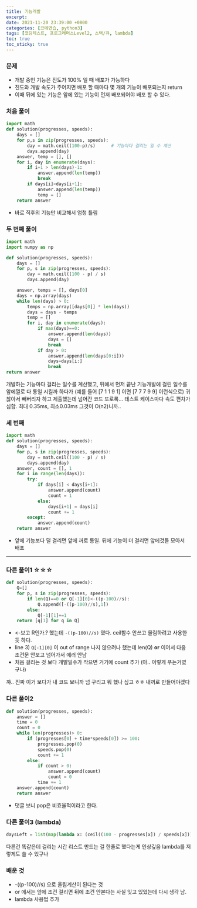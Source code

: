 ```yaml
---
title: 기능개발
excerpt:
date: 2021-11-20 23:39:00 +0800
categories: [코테연습, python3]
tags: [코딩테스트, 프로그래머스Level2, 스택/큐, lambda]
toc: true
toc_sticky: true
---
```


### 문제
* 개발 중인 기능은 진도가 100% 일 때 배포가 가능하다
* 진도와 개발 속도가 주어지면 배포 할 때마다 몇 개의 기능이 배포되는지 return
* 이때 뒤에 있는 기능은 앞에 있는 기능이 먼저 배포되어야 배포 할 수 있다.

### 처음 풀이

```python
import math
def solution(progresses, speeds):
    days = []
    for p,s in zip(progresses, speeds):
        day = math.ceil((100-p)/s)		# 기능마다 걸리는 일 수 계산
        days.append(day)
    answer, temp = [], []
    for i, day in enumerate(days):
        if i+1 > len(days)-1:
            answer.append(len(temp))
            break
        if days[i]<days[i+1]:
            answer.append(len(temp))
            temp = []
    return answer
```
* 바로 직후의 기능만 비교해서 엄청 틀림

### 두 번째 풀이
```python
import math
import numpy as np

def solution(progresses, speeds):
    days = []
    for p, s in zip(progresses, speeds):
        day = math.ceil((100 - p) / s)
        days.append(day)

    answer, temps = [], days[0]
    days = np.array(days)
    while len(days) > 0:
        temps = np.array([days[0]] * len(days))
        days = days - temps
        temp = []
        for i, day in enumerate(days):
            if max(days)==0:
                answer.append(len(days))
                days = []
                break
            if day > 0:
                answer.append(len(days[0:i]))
                days=days[i:]
                break
return answer
```

개발하는 기능마다 걸리는 일수를 계산했고, 뒤에서 먼저 끝난 기능개발에 걸린 일수를 앞에껄로 다 통일 시킬까 하다가 (예를 들어 [7 1 1 9 1] 이면 [7 7 7 9 9] 이런식으로) 귀찮아서 빼버리자 하고 제출했는데 넘어간 코드 또로록... 테스트 케이스마다 속도 편차가 심함. 최대 0.35ms, 최소0.03ms 그것이 O(n2)니까..

### 세 번째
```python
import math
def solution(progresses, speeds):
    days = []
    for p, s in zip(progresses, speeds):
        day = math.ceil((100 - p) / s)
        days.append(day)
    answer, count = [], 1
    for i in range(len(days)):
        try:
            if days[i] < days[i+1]:
                answer.append(count)
                count = 1
            else:
                days[i+1] = days[i]
                count += 1
        except:
            answer.append(count)
	return answer
```
* 앞에 기능보다 덜 걸리면 앞에 꺼로 통일. 뒤에 기능이 더 걸리면 앞에것들 모아서 배포


***

### 다른 풀이1 ☆☆☆
```python
def solution(progresses, speeds):
    Q=[]
    for p, s in zip(progresses, speeds):
        if len(Q)==0 or Q[-1][0]<-((p-100)//s):
            Q.append([-((p-100)//s),1])
        else:
            Q[-1][1]+=1
    return [q[1] for q in Q]
```
* <-보고 R인가.? 했는데 `-((p-100)//s)` 였다. ceil함수 안쓰고 올림하려고 사용한 듯 하다.
* line 3) `Q[-1][0]` 이 out of range 나지 않으려나 했는데 len(Q) **or** 이어서 다음 조건문 안보고 넘어가서 에러 안남
* 처음 걸리는 것 보다 개발일수가 작으면 거기에 count 추가 (아.. 이렇게 푸는거였구나)

꺄.. 진짜 이거 보다가 내 코드 보니까 넘 구리고 뭐 했나 싶고 ㅎㅎ 내꺼로 만들어야겠다


### 다른 풀이2
```python
def solution(progresses, speeds):
    answer = []
    time = 0
    count = 0
    while len(progresses)> 0:
        if (progresses[0] + time*speeds[0]) >= 100:
            progresses.pop(0)
            speeds.pop(0)
            count += 1
        else:
            if count > 0:
                answer.append(count)
                count = 0
            time += 1
    answer.append(count)
    return answer
```
* 댓글 보니 pop은 비효율적이라고 한다.


### 다른 풀이3 (lambda)
```python
daysLeft = list(map(lambda x: (ceil((100 - progresses[x]) / speeds[x])), range(len(progresses))))
```
다른건 똑같은데 걸리는 시간 리스트 만드는 걸 한줄로 했다는게 인상깊음
lambda를 저렇게도 쓸 수 있구나

### 배운 것
* -((p-100)//s) 으로 올림계산이 된다는 것<br>
* or 에서는 앞에 조건 걸리면 뒤에 조건 안본다는 사실 잊고 있었는데 다시 생각 남.<br>
* lambda 사용법 추가<br>